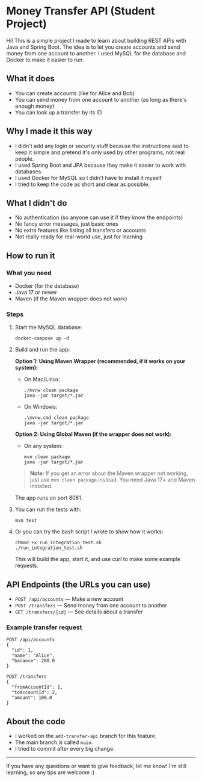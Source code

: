 # Money Transfer API (Student Project)

Hi! This is a simple project I made to learn about building REST APIs with Java and Spring Boot. The idea is to let you create accounts and send money from one account to another. I used MySQL for the database and Docker to make it easier to run.

## What it does
- You can create accounts (like for Alice and Bob)
- You can send money from one account to another (as long as there's enough money)
- You can look up a transfer by its ID

## Why I made it this way
- I didn't add any login or security stuff because the instructions said to keep it simple and pretend it's only used by other programs, not real people.
- I used Spring Boot and JPA because they make it easier to work with databases.
- I used Docker for MySQL so I didn't have to install it myself.
- I tried to keep the code as short and clear as possible.

## What I didn't do
- No authentication (so anyone can use it if they know the endpoints)
- No fancy error messages, just basic ones
- No extra features like listing all transfers or accounts
- Not really ready for real-world use, just for learning

## How to run it

### What you need
- Docker (for the database)
- Java 17 or newer
- Maven (if the Maven wrapper does not work)

### Steps
1. Start the MySQL database:
   ```
   docker-compose up -d
   ```
2. Build and run the app:
   
   **Option 1: Using Maven Wrapper (recommended, if it works on your system):**
   - On Mac/Linux:
     ```
     ./mvnw clean package
     java -jar target/*.jar
     ```
   - On Windows:
     ```
     .\mvnw.cmd clean package
     java -jar target/*.jar
     ```

   **Option 2: Using Global Maven (if the wrapper does not work):**
   - On any system:
     ```
     mvn clean package
     java -jar target/*.jar
     ```

   > **Note:** If you get an error about the Maven wrapper not working, just use `mvn clean package` instead. You need Java 17+ and Maven installed.

   The app runs on port 8081.
3. You can run the tests with:
   ```
   mvn test
   ```
4. Or you can try the bash script I wrote to show how it works:
   ```
   chmod +x run_integration_test.sh
   ./run_integration_test.sh
   ```
   This will build the app, start it, and use curl to make some example requests.

## API Endpoints (the URLs you can use)
- `POST /api/accounts` — Make a new account
- `POST /transfers` — Send money from one account to another
- `GET /transfers/{id}` — See details about a transfer

### Example transfer request
```
POST /api/accounts
{
  "id": 1,
  "name": "Alice",
  "balance": 200.0
}
```

```
POST /transfers
{
  "fromAccountId": 1,
  "toAccountId": 2,
  "amount": 100.0
}
```

## About the code
- I worked on the `add-transfer-api` branch for this feature.
- The main branch is called `main`.
- I tried to commit after every big change.

---

If you have any questions or want to give feedback, let me know! I'm still learning, so any tips are welcome :) 
